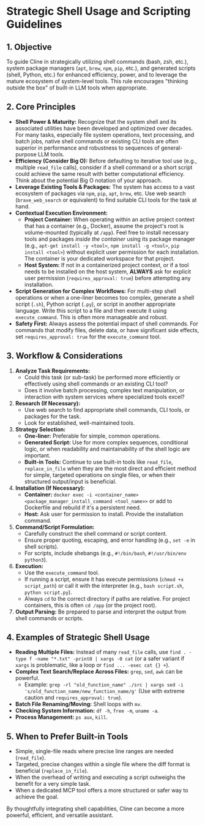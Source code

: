 # Strategic Shell Usage and Scripting Guidelines

## 1. Objective

To guide Cline in strategically utilizing shell commands (bash, zsh, etc.), system package managers (`apt`, `brew`, `npm`, `pip`, etc.), and generated scripts (shell, Python, etc.) for enhanced efficiency, power, and to leverage the mature ecosystem of system-level tools. This rule encourages "thinking outside the box" of built-in LLM tools when appropriate.

## 2. Core Principles

*   **Shell Power & Maturity:** Recognize that the system shell and its associated utilities have been developed and optimized over decades. For many tasks, especially file system operations, text processing, and batch jobs, native shell commands or existing CLI tools are often superior in performance and robustness to sequences of general-purpose LLM tools.
*   **Efficiency (Consider Big O):** Before defaulting to iterative tool use (e.g., multiple `read_file` calls), consider if a shell command or a short script could achieve the same result with better computational efficiency. Think about the potential Big O notation of your approach.
*   **Leverage Existing Tools & Packages:** The system has access to a vast ecosystem of packages via `npm`, `pip`, `apt`, `brew`, etc. Use web search (`brave_web_search` or equivalent) to find suitable CLI tools for the task at hand.
*   **Contextual Execution Environment:**
    *   **Project Container:** When operating within an active project context that has a container (e.g., Docker), assume the project's root is volume-mounted (typically at `/app`). Feel free to install necessary tools and packages *inside the container* using its package manager (e.g., `apt-get install -y <tool>`, `npm install -g <tool>`, `pip install <tool>`) without explicit user permission for each installation. The container is your dedicated workspace for that project.
    *   **Host System:** If not in a containerized project context, or if a tool needs to be installed on the host system, **ALWAYS** ask for explicit user permission (`requires_approval: true`) before attempting any installation.
*   **Script Generation for Complex Workflows:** For multi-step shell operations or when a one-liner becomes too complex, generate a shell script (`.sh`), Python script (`.py`), or script in another appropriate language. Write this script to a file and then execute it using `execute_command`. This is often more manageable and robust.
*   **Safety First:** Always assess the potential impact of shell commands. For commands that modify files, delete data, or have significant side effects, set `requires_approval: true` for the `execute_command` tool.

## 3. Workflow & Considerations

1.  **Analyze Task Requirements:**
    *   Could this task (or sub-task) be performed more efficiently or effectively using shell commands or an existing CLI tool?
    *   Does it involve batch processing, complex text manipulation, or interaction with system services where specialized tools excel?
2.  **Research (If Necessary):**
    *   Use web search to find appropriate shell commands, CLI tools, or packages for the task.
    *   Look for established, well-maintained tools.
3.  **Strategy Selection:**
    *   **One-liner:** Preferable for simple, common operations.
    *   **Generated Script:** Use for more complex sequences, conditional logic, or when readability and maintainability of the shell logic are important.
    *   **Built-in Tools:** Continue to use built-in tools like `read_file`, `replace_in_file` when they are the most direct and efficient method for simple, targeted operations on single files, or when their structured output/input is beneficial.
4.  **Installation (If Necessary):**
    *   **Container:** `docker exec -i <container_name> <package_manager_install_command <tool_name>>` or add to Dockerfile and rebuild if it's a persistent need.
    *   **Host:** Ask user for permission to install. Provide the installation command.
5.  **Command/Script Formulation:**
    *   Carefully construct the shell command or script content.
    *   Ensure proper quoting, escaping, and error handling (e.g., `set -e` in shell scripts).
    *   For scripts, include shebangs (e.g., `#!/bin/bash`, `#!/usr/bin/env python3`).
6.  **Execution:**
    *   Use the `execute_command` tool.
    *   If running a script, ensure it has execute permissions (`chmod +x script_path`) or call it with the interpreter (e.g., `bash script.sh`, `python script.py`).
    *   Always `cd` to the correct directory if paths are relative. For project containers, this is often `cd /app` (or the project root).
7.  **Output Parsing:** Be prepared to parse and interpret the output from shell commands or scripts.

## 4. Examples of Strategic Shell Usage

*   **Reading Multiple Files:** Instead of many `read_file` calls, use `find . -type f -name "*.txt" -print0 | xargs -0 cat` (or a safer variant if `xargs` is problematic, like a loop or `find ... -exec cat {} +`).
*   **Complex Text Search/Replace Across Files:** `grep`, `sed`, `awk` can be powerful.
    *   Example: `grep -rl "old_function_name" ./src | xargs sed -i 's/old_function_name/new_function_name/g'` (Use with extreme caution and `requires_approval: true`).
*   **Batch File Renaming/Moving:** Shell loops with `mv`.
*   **Checking System Information:** `df -h`, `free -m`, `uname -a`.
*   **Process Management:** `ps aux`, `kill`.

## 5. When to Prefer Built-in Tools

*   Simple, single-file reads where precise line ranges are needed (`read_file`).
*   Targeted, precise changes within a single file where the diff format is beneficial (`replace_in_file`).
*   When the overhead of writing and executing a script outweighs the benefit for a very simple task.
*   When a dedicated MCP tool offers a more structured or safer way to achieve the goal.

By thoughtfully integrating shell capabilities, Cline can become a more powerful, efficient, and versatile assistant.
